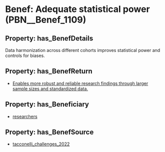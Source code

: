 # Benef: __Adequate statistical power__ (PBN__Benef_1109)

## Property: has_BenefDetails

Data harmonization across different cohorts improves statistical power and controls for biases.

## Property: has_BenefReturn

* [Enables more robust and reliable research findings through larger sample sizes and standardized data.](../BenefReturn/PBN__BenefReturn_1241)

## Property: has_Beneficiary

* [researchers](../Stakeholder/PBN__Stakeholder_2)

## Property: has_BenefSource

* [tacconelli_challenges_2022](../Article/PBN__Article_230)

